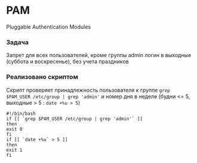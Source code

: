 # PAM
Pluggable Authentication Modules


### Задача
Запрет для всех пользователей, кроме группы admin логин в выходные (суббота и воскресенье), без учета праздников

### Реализовано скриптом
Скрипт проверяет принадлежность пользователя к группе `grep $PAM_USER /etc/group | grep 'admin'` и номер дня в неделе (будни <= 5, выходные > 5 : `date +%u > 5`)

```
#!/bin/bash
if [[ `grep $PAM_USER /etc/group | grep 'admin'` ]]
then
exit 0
fi
if [[ `date +%u` > 5 ]]
then
exit 1
fi
```
